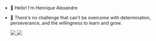 - 👋 Hello! I'm Henrique Alexandre

- 🌱 There's no challenge that can't be overcome with determination, perseverance, and the willingness to learn and grow.

  <a href='https://www.linkedin.com/in/henrique-alexandre-de-souza-moreno/'><img src="https://img.shields.io/badge/LinkedIn-0077B5?style=for-the-badge&logo=linkedin&logoColor=white" /> <a/>
  <a href='[https://www.youtube.com/@TINaPontaDosDedos](https://www.youtube.com/@Computa%C3%A7%C3%A3oSemFim)'><img src="https://img.shields.io/badge/YouTube-FF0000?style=for-the-badge&logo=youtube&logoColor=white" /> <a/>

